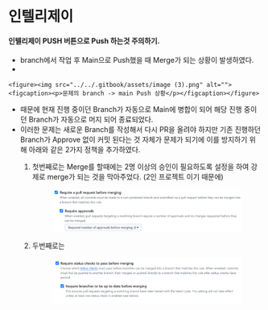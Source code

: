 # 인텔리제이

#### 인텔리제이 PUSH 버튼으로 Push 하는것 주의하기.

* branch에서 작업 후 Main으로 Push했을 때 Merge가 되는 상황이 발생하였다.
*

    <figure><img src="../../.gitbook/assets/image (3).png" alt=""><figcaption><p>문제의 branch -> main Push 상황</p></figcaption></figure>
* 때문에 현재 진행 중이던 Branch가 자동으로 Main에 병합이 되어 해당 진행 중이던 Branch가 자동으로 머지 되어 종료되었다.
* 이러한 문제는 새로운 Branch를 작성해서 다시 PR을 올려야 하지만 기존 진행하던 Branch가 Approve 없이 커밋 된다는 것 자체가 문제가 되기에 이를 방지하기 위해 아래와 같은 2가지 정책을 추가하였다.
  1.  첫번째로는 Merge를 할때에는 2명 이상의 승인이 필요하도록 설정을 하여 강제로 merge가 되는 것을 막아주었다. (2인 프로젝트 이기 때문에)

      <figure><img src="../../.gitbook/assets/image (2) (1) (1).png" alt=""><figcaption></figcaption></figure>
  2.  두번째로는&#x20;

      <figure><img src="../../.gitbook/assets/image (1) (1) (1) (1) (1) (1) (1) (1) (1).png" alt=""><figcaption></figcaption></figure>





